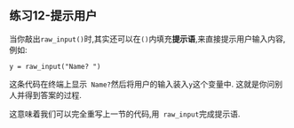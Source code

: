## 练习12-提示用户
当你敲出`raw_input()`时,其实还可以在`()`内填充**提示语**,来直接提示用户输入内容,例如:  
```
y = raw_input("Name? ")
```
这条代码在终端上显示` Name?`然后将用户的输入装入`y`这个变量中. 这就是你问别人并得到答案的过程.  

这意味着我们可以完全重写上一节的代码,用` raw_input`完成提示语.
